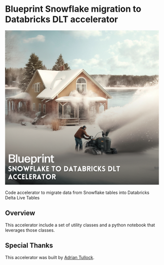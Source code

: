 # Blueprint Snowflake migration to Databricks DLT accelerator
![Accelerator image](./images/Snowflake%20to%20DBX%20DLT.png)

Code accelerator to migrate data from Snowflake tables into Databricks Delta Live Tables

## Overview
This accelerator include a set of utility classes and a python notebook that leverages those classes.


## Special Thanks
This accelerator was built by [Adrian Tullock](https://github.com/adtullock).
